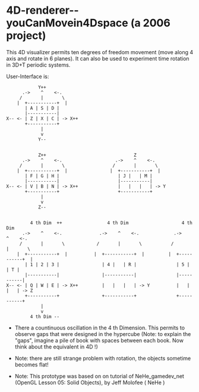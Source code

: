 # 4D-renderer--youCanMovein4Dspace (a 2006 project)

This 4D visualizer permits ten degrees of freedom movement (move along 4 axis and rotate in 6 planes).
It can also be used to experiment time rotation in 3D+T periodic systems. 

  User-Interface is:


                Y++            
          .->    ^    <-.      
         /       |       \     
        |  +-----------+  |    
           | A | S | D |       
           |-----------|       
    X-- <- | Z | X | C | -> X++
           +-----------+       
                 |             
                 v             
                Y--            


                Z++                                 Z
          .->    ^    <-.                    .->    ^    <-.      
         /       |       \                  /       |       \ 
        |  +-----------+  |                |  +-----------+  |
           | F | G | H |                      | J |   | M | 
           |-----------|                      |-----------|   
    X-- <- | V | B | N | -> X++               |   |   |   | -> Y   
           +-----------+                      +-----------+
                 |             
                 v             
                Z--            


             4 th Dim  ++                 4 th Dim                    4 th Dim
          .->    ^    <-.              .->    ^    <-.             .->    ^    <-.
         /       |       \            /       |       \           /       |       \
        |  +-----------+  |          |  +-----------+  |         |  +-----------+  |
           | 1 | 2 | 3 |                | 4 |   | R |               | 5 |   | T | 
           |-----------|                |-----------|               |-----------|   
    X-- <- | Q | W | E | -> X++         |   |   |   | -> Y          |   |   |   | -> Z   
           +-----------+                +-----------+               +-----------+
                 |             
                 v             
             4 th Dim --       


- There a countinuous oscillation in the 4 th Dimension. This permits to observe gaps that were designed in the hypercube
(Note: to explain the "gaps", imagine a pile of book with spaces between each book. Now think about the equivalent in 4D !)

- Note: there are still strange problem with rotation, the objects sometime becomes flat!

- Note: This prototype was based on on tutorial of NeHe_gamedev_net (OpenGL Lesson 05:  Solid Objects), by Jeff Molofee ( NeHe )

